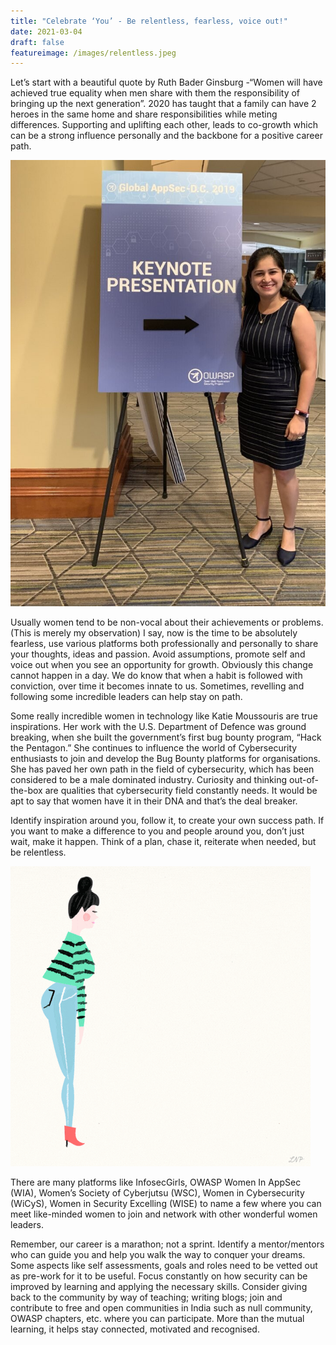 ```yaml
---
title: "Celebrate ‘You’ - Be relentless, fearless, voice out!"
date: 2021-03-04
draft: false
featureimage: /images/relentless.jpeg
---
```


Let’s start with a beautiful quote by Ruth Bader Ginsburg -“Women will have achieved true equality when men share with them the responsibility of bringing up the next generation”. 2020 has taught that a family can have 2 heroes in the same home and share responsibilities while meting differences. Supporting and uplifting each other, leads to co-growth which can be a strong influence personally and the backbone for a positive career path. 


![runningappsecprogram](/images/keynote_pre.jpeg)

Usually women tend to be non-vocal about their achievements or problems. (This is merely my observation) I say, now is the time to be absolutely fearless, use various platforms both professionally and personally to share your thoughts, ideas and passion. Avoid assumptions, promote self and voice out when you see an opportunity for growth. Obviously this change cannot happen in a day. We do know that when a habit is followed with conviction, over time it becomes innate to us. Sometimes, revelling and following some incredible leaders can help stay on path.  

Some really incredible women in technology like Katie Moussouris are true inspirations. Her work with the U.S. Department of Defence was ground breaking, when she built the government’s first bug bounty program, “Hack the Pentagon.” She continues to influence the world of Cybersecurity enthusiasts to join and develop the Bug Bounty platforms for organisations. She has paved her own path in the field of cybersecurity, which has been considered to be a male dominated industry. Curiosity and thinking out-of-the-box are qualities that cybersecurity field constantly needs. It would be apt to say that women have it in their DNA and that’s the deal breaker. 

Identify inspiration around you, follow it, to create your own success path. If you want to make a difference to you and people around you, don’t just wait, make it happen. Think of a plan, chase it, reiterate when needed, but be relentless.

![runningappsecprogram](/images/giphy-2.gif)

There are many platforms like InfosecGirls, OWASP Women In AppSec (WIA), Women’s Society of Cyberjutsu (WSC), Women in Cybersecurity (WiCyS), Women in Security Excelling (WISE) to name a few where you can meet like-minded women to join and network with other wonderful women leaders.


Remember, our career is a marathon; not a sprint. Identify a mentor/mentors who can guide you and help you walk the way to conquer your dreams. Some aspects like self assessments, goals and roles need to be vetted out as pre-work for it to be useful. Focus constantly on how security can be improved by learning and applying the necessary skills. Consider giving back to the community by way of teaching; writing blogs; join and contribute to free and open communities in India such as null community, OWASP chapters, etc. where you can participate. More than the mutual learning, it helps stay connected, motivated and recognised.